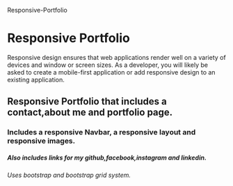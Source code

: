 Responsive-Portfolio

# Responsive Portfolio

Responsive design ensures that web applications render well on a variety of devices and window or screen sizes. As a developer, you will likely be asked to create a mobile-first application or add responsive design to an existing application.

## Responsive Portfolio that includes a contact,about me and portfolio page.

### Includes a responsive Navbar, a responsive layout and responsive images.

##### Also includes links for my github,facebook,instagram and linkedin.

###### Uses bootstrap and bootstrap grid system.
